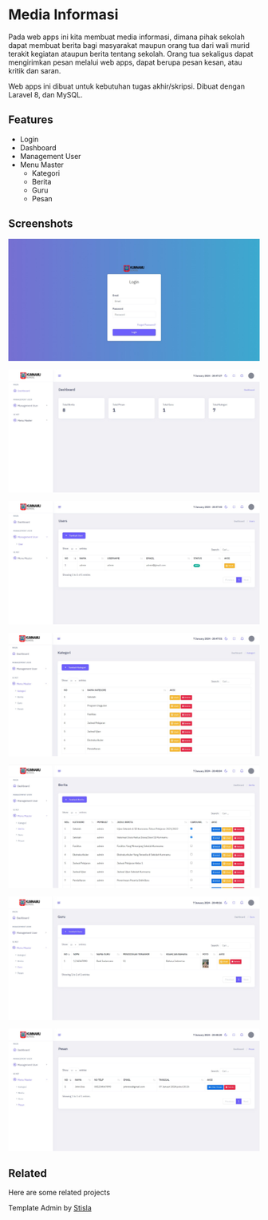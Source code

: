 
# Media Informasi

Pada web apps ini kita membuat media informasi, dimana pihak sekolah dapat membuat berita bagi masyarakat maupun orang tua dari wali murid terakit kegiatan ataupun berita tentang sekolah. Orang tua sekaligus dapat mengirimkan pesan melalui web apps, dapat berupa pesan kesan, atau kritik dan saran.

Web apps ini dibuat untuk kebutuhan tugas akhir/skripsi. Dibuat dengan Laravel 8, dan MySQL.



## Features

- Login
- Dashboard
- Management User
- Menu Master
    - Kategori
    - Berita
    - Guru
    - Pesan

## Screenshots

![App Screenshot](https://raw.githubusercontent.com/sodiqardianto/media-informasi/main/screenshots/img-1.jpeg)

![App Screenshot](https://raw.githubusercontent.com/sodiqardianto/media-informasi/main/screenshots/img-2.jpeg)

![App Screenshot](https://raw.githubusercontent.com/sodiqardianto/media-informasi/main/screenshots/img-3.jpeg)

![App Screenshot](https://raw.githubusercontent.com/sodiqardianto/media-informasi/main/screenshots/img-4.jpeg)

![App Screenshot](https://raw.githubusercontent.com/sodiqardianto/media-informasi/main/screenshots/img-5.jpeg)

![App Screenshot](https://raw.githubusercontent.com/sodiqardianto/media-informasi/main/screenshots/img-6.jpeg)

![App Screenshot](https://raw.githubusercontent.com/sodiqardianto/media-informasi/main/screenshots/img-7.jpeg)




## Related

Here are some related projects

Template Admin by [Stisla](https://github.com/stisla/stisla)


